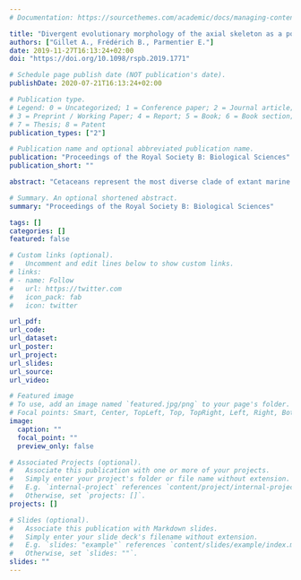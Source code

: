 ```yaml
---
# Documentation: https://sourcethemes.com/academic/docs/managing-content/

title: "Divergent evolutionary morphology of the axial skeleton as a potential key innovation in modern cetaceans"
authors: ["Gillet A., Frédérich B., Parmentier E."]
date: 2019-11-27T16:13:24+02:00
doi: "https://doi.org/10.1098/rspb.2019.1771"

# Schedule page publish date (NOT publication's date).
publishDate: 2020-07-21T16:13:24+02:00

# Publication type.
# Legend: 0 = Uncategorized; 1 = Conference paper; 2 = Journal article;
# 3 = Preprint / Working Paper; 4 = Report; 5 = Book; 6 = Book section;
# 7 = Thesis; 8 = Patent
publication_types: ["2"]

# Publication name and optional abbreviated publication name.
publication: "Proceedings of the Royal Society B: Biological Sciences"
publication_short: ""

abstract: "Cetaceans represent the most diverse clade of extant marine tetrapods. Although the restructuring of oceans could have contributed to their diversity, other factors might also be involved. Similar to ichthyosaurs and sharks, variation of morphological traits could have promoted the colonization of new ecological niches and supported their diversification. By combining morphological data describing the axial skeleton of 73 cetacean species with phylogenetic comparative methods, we demonstrate that the vertebral morphology of cetaceans is associated with their habitat. All riverine and coastal species possess a small body size, lengthened vertebrae and a low vertebral count compared with open ocean species. Extant cetaceans have followed two distinct evolutionary pathways relative to their ecology. Whereas most offshore species such as baleen whales evolved towards an increased body size while retaining a low vertebral count, small oceanic dolphins underwent deep modifications of their axial skeleton with an extremely high number of short vertebrae. Our comparative analyses provide evidence these vertebral modifications have potentially operated as key innovations. These novelties contributed to their explosive radiation, resulting in an efficient swimming style that provides energetic advantages to small-sized species."

# Summary. An optional shortened abstract.
summary: "Proceedings of the Royal Society B: Biological Sciences"

tags: []
categories: []
featured: false

# Custom links (optional).
#   Uncomment and edit lines below to show custom links.
# links:
# - name: Follow
#   url: https://twitter.com
#   icon_pack: fab
#   icon: twitter

url_pdf:
url_code:
url_dataset:
url_poster:
url_project:
url_slides:
url_source:
url_video:

# Featured image
# To use, add an image named `featured.jpg/png` to your page's folder. 
# Focal points: Smart, Center, TopLeft, Top, TopRight, Left, Right, BottomLeft, Bottom, BottomRight.
image:
  caption: ""
  focal_point: ""
  preview_only: false

# Associated Projects (optional).
#   Associate this publication with one or more of your projects.
#   Simply enter your project's folder or file name without extension.
#   E.g. `internal-project` references `content/project/internal-project/index.md`.
#   Otherwise, set `projects: []`.
projects: []

# Slides (optional).
#   Associate this publication with Markdown slides.
#   Simply enter your slide deck's filename without extension.
#   E.g. `slides: "example"` references `content/slides/example/index.md`.
#   Otherwise, set `slides: ""`.
slides: ""
---
```

